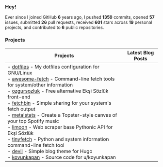 ### Hey!

Ever since I joined GitHub **6** years ago, I pushed **1359** commits, opened **57** issues, submitted **26** pull requests, received **601** stars across **19** personal projects, and contributed to **6** public repositories.

### Projects

<table>
  <thead>
    <tr>
      <th>Projects</th>
      <th>Latest Blog Posts</th>
    </tr>
  </thead>
  <tbody>
    <tr>
      <td>
        - <a href="https://github.com/beucismis/dotfiles">dotfiles</a> - My dotfiles configuration for GNU/Linux <br/>
        - <a href="https://github.com/beucismis/awesome-fetch">awesome-fetch</a> - Command-line fetch tools for system/other information <br/>
        - <a href="https://github.com/beucismis/ozgursozluk">ozgursozluk</a> - Free alternative Ekşi Sözlük front-end <br/>
        - <a href="https://github.com/beucismis/fetchbin">fetchbin</a> - Simple sharing for your system's fetch output <br/>
        - <a href="https://github.com/beucismis/metalstats">metalstats</a> - Create a Topster-style canvas of your top Spotify music <br/>
        - <a href="https://github.com/beucismis/limoon">limoon</a> - Web scraper base Pythonic API for Ekşi Sözlük <br/>
        - <a href="https://github.com/beucismis/tinyfetch">tinyfetch</a> - Python and system information command-line fetch tool <br/>
        - <a href="https://github.com/beucismis/devil">devil</a> - Simple blog theme for Hugo <br/>
        - <a href="https://github.com/beucismis/koyunkapan">koyunkapan</a> - Source code for u/koyunkapan
      </td>
      <td>
        <!-- BLOG-POST-LIST:START -->
        <!-- BLOG-POST-LIST:END -->
      </td>
    </tr>
  </tbody>
</table>
